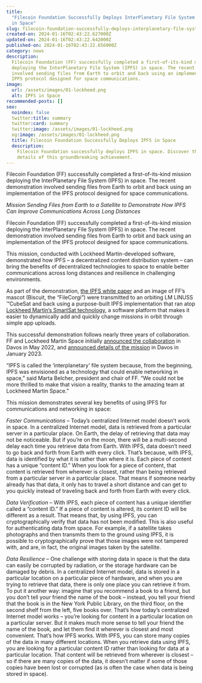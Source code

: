 ```yaml
---
title:
  "Filecoin Foundation Successfully Deploys InterPlanetary File System (IPFS)
  in Space"
slug: filecoin-foundation-successfully-deploys-interplanetary-file-system-ipfs-in-space
created-on: 2024-01-16T02:43:22.627000Z
updated-on: 2024-01-16T02:43:22.642000Z
published-on: 2024-01-16T02:43:22.656000Z
category: news
description:
  Filecoin Foundation (FF) successfully completed a first-of-its-kind mission
  deploying the InterPlanetary File System (IPFS) in space. The recent demonstration
  involved sending files from Earth to orbit and back using an implementation of the
  IPFS protocol designed for space communications.
image:
  url: /assets/images/01-lockheed.png
  alt: IPFS in Space
recommended-posts: []
seo:
  noindex: false
  twitter:title: summary
  twitter:card: summary
  twitter:image: /assets/images/01-lockheed.png
  og:image: /assets/images/01-lockheed.png
  title: Filecoin Foundation Successfully Deploys IPFS in Space
  description:
    Filecoin Foundation successfully deploys IPFS in space. Discover the
    details of this groundbreaking achievement.
---
```


Filecoin Foundation (FF) successfully completed a first-of-its-kind mission deploying the InterPlanetary File System (IPFS) in space. The recent demonstration involved sending files from Earth to orbit and back using an implementation of the IPFS protocol designed for space communications.

_Mission Sending Files from Earth to a Satellite to Demonstrate How IPFS Can Improve Communications Across Long Distances_

Filecoin Foundation (FF) successfully completed a first-of-its-kind mission deploying the InterPlanetary File System (IPFS) in space. The recent demonstration involved sending files from Earth to orbit and back using an implementation of the IPFS protocol designed for space communications.

This mission, conducted with Lockheed Martin-developed software, demonstrated how IPFS – a decentralized content distribution system – can bring the benefits of decentralized technologies to space to enable better communications across long distances and resilience in challenging environments.

As part of the demonstration, [the IPFS white paper](https://github.com/ipfs/papers/raw/master/ipfs-cap2pfs/ipfs-p2p-file-system.pdf) and an image of FF’s mascot (Biscuit, the “FileCorgi”) were transmitted to an orbiting LM LINUSS ™CubeSat and back using a purpose-built IPFS implementation that ran atop [Lockheed Martin’s SmartSat technology](https://www.lockheedmartin.com/content/lockheed-martin/en-us/news/features/2024/smartsat-equipped-satellite-uploads-new-mission-on-orbit.html), a software platform that makes it easier to dynamically add and quickly change missions in orbit through simple app uploads.

This successful demonstration follows nearly three years of collaboration. FF and Lockheed Martin Space initially [announced the collaboration](https://fil.org/blog/filecoin-foundation-and-lockheed-martin-bring-decentralized-storage-to-space/) in Davos in May 2022, and [announced details of the mission](https://fil.org/blog/ff-x-lockheed-martin-mission-announcement/) in Davos in January 2023.

“IPFS is called the ‘interplanetary’ file system because, from the beginning, IPFS was envisioned as a technology that could enable networking in space,” said Marta Belcher, president and chair of FF. “We could not be more thrilled to make that vision a reality, thanks to the amazing team at Lockheed Martin Space.”

This mission demonstrates several key benefits of using IPFS for communications and networking in space:

_Faster Communications_ – Today’s centralized Internet model doesn’t work in space. In a centralized Internet model, data is retrieved from a particular server in a particular place. On Earth, the delay of retrieving that data may not be noticeable. But if you’re on the moon, there will be a multi-second delay each time you retrieve data from Earth. With IPFS, data doesn’t need to go back and forth from Earth with every click. That’s because, with IPFS, data is identified by what it is rather than where it is. Each piece of content has a unique “content ID.” When you look for a piece of content, that content is retrieved from wherever is closest, rather than being retrieved from a particular server in a particular place. That means if someone nearby already has that data, it only has to travel a short distance and can get to you quickly instead of traveling back and forth from Earth with every click.

_Data Verification_ – With IPFS, each piece of content has a unique identifier called a “content ID.” If a piece of content is altered, its content ID will be different as a result. That means that, by using IPFS, you can cryptographically verify that data has not been modified. This is also useful for authenticating data from space. For example, if a satellite takes photographs and then transmits them to the ground using IPFS, it is possible to cryptographically prove that those images were not tampered with, and are, in fact, the original images taken by the satellite.

_Data Resilience_ – One challenge with storing data in space is that the data can easily be corrupted by radiation, or the storage hardware can be damaged by debris. In a centralized Internet model, data is stored in a particular location on a particular piece of hardware, and when you are trying to retrieve that data, there is only one place you can retrieve it from. To put it another way: imagine that you recommend a book to a friend, but you don’t tell your friend the name of the book – instead, you tell your friend that the book is in the New York Public Library, on the third floor, on the second shelf from the left, five books over. That’s how today’s centralized Internet model works – you’re looking for content in a particular location on a particular server. But it makes much more sense to tell your friend the name of the book, and let them find it wherever is closest and most convenient. That’s how IPFS works. With IPFS, you can store many copies of the data in many different locations. When you retrieve data using IPFS, you are looking for a particular content ID rather than looking for data at a particular location. That content will be retrieved from wherever is closest – so if there are many copies of the data, it doesn’t matter if some of those copies have been lost or corrupted (as is often the case when data is being stored in space).
